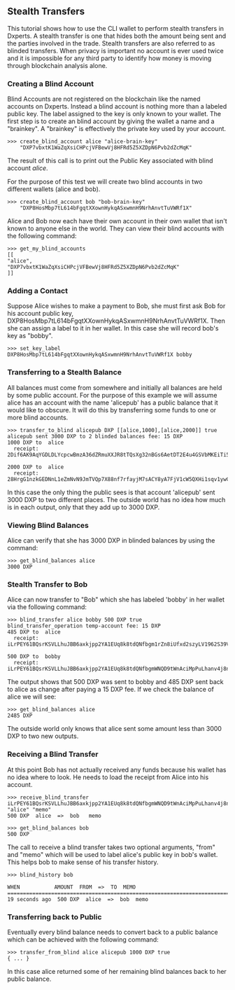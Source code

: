 ## Stealth Transfers

This tutorial shows how to use the CLI wallet to perform stealth transfers in Dxperts. A stealth transfer is one that hides both the amount being sent and the parties involved in the trade. Stealth transfers are also referred to as blinded transfers. When privacy is important no account is ever used twice and it is impossible for any third party to identify how money is moving through blockchain analysis alone.

### Creating a Blind Account

Blind Accounts are not registered on the blockchain like the named accounts on Dxperts. Instead a blind account is nothing more than a labeled public key. The label assigned to the key is only known to your wallet. The first step is to create an blind account by giving the wallet a name and a "brainkey". A "brainkey" is effectively the private key used by your account.

    >>> create_blind_account alice "alice-brain-key"
        "DXP7vbxtK1WaZqXsiCHPcjVFBewVj8HFRd5Z5XZDpN6Pvb2dZcMqK"

The result of this call is to print out the Public Key associated with blind account _alice_.

For the purpose of this test we will create two blind accounts in two different wallets (alice and bob).

    >>> create_blind_account bob "bob-brain-key"
        "DXP8HosMbp7tL614bFgqtXXownHykqASxwmnH9NrhAnvtTuVWRf1X"

Alice and Bob now each have their own account in their own wallet that isn't known to anyone else in the world. They can view their blind accounts with the following command:

    >>> get_my_blind_accounts
    [[
    "alice",
    "DXP7vbxtK1WaZqXsiCHPcjVFBewVj8HFRd5Z5XZDpN6Pvb2dZcMqK"
    ]]

### Adding a Contact

Suppose Alice wishes to make a payment to Bob, she must first ask Bob for his account public key, DXP8HosMbp7tL614bFgqtXXownHykqASxwmnH9NrhAnvtTuVWRf1X. Then she can assign a label to it in her wallet. In this case she will record bob's key as "bobby".

    >>> set_key_label DXP8HosMbp7tL614bFgqtXXownHykqASxwmnH9NrhAnvtTuVWRf1X bobby

### Transferring to a Stealth Balance

All balances must come from somewhere and initially all balances are held by some public account. For the purpose of this example we will assume alice has an account with the name 'alicepub' has a public balance that it would like to obscure. It will do this by transferring some funds to one or more blind accounts.

    >>> transfer_to_blind alicepub DXP [[alice,1000],[alice,2000]] true
    alicepub sent 3000 DXP to 2 blinded balances fee: 15 DXP
    1000 DXP to  alice
      receipt: 2Dif6AK9AqYGDLDLYcpcwBmzA36dZRmuXXJR8tTQsXg32nBGs6AetDT2E4u4GSVbMKEiTi54sqYu1Bc23cPvzSAyPGEJTLkVpihaot4e1FUDnNPz41uFfu2G6rug1hcRf2Qp5kkRm4ucsAi4Fzb2M3MSfw4r56ucztRisk9JJjLdqFjUPuiAiTdM99JdfKZy8WTkKF2npd

    2000 DXP to  alice
      receipt: 28HrgG1nzkGEDNnL1eZmNvN9JmTVQp7X88nf7rfayjM7sACY8yA7FjV1cW5QXHi1sqv1ywCqfnGiNBqDQWMwpcGB1KdRwDcJPaTMZ5gZpw7Vw4BhdnVeZHY88GV5n8j3uGmZuGBEq18zgHDCFiLJ6WAYvs5PiFvjaNjwQmvBXaC6CqAJWJKXeKCCgmoVJ3CQCw2ErocfVH

In this case the only thing the public sees is that account 'alicepub' sent 3000 DXP to two different places. The outside world has no idea how much is in each output, only that they add up to 3000 DXP.

### Viewing Blind Balances

Alice can verify that she has 3000 DXP in blinded balances by using the command:

    >>> get_blind_balances alice
    3000 DXP

### Stealth Transfer to Bob

Alice can now transfer to "Bob" which she has labeled 'bobby' in her wallet via the following command:

    >>> blind_transfer alice bobby 500 DXP true
    blind_transfer_operation temp-account fee: 15 DXP
    485 DXP to  alice
      receipt: iLrPEY61BQsrKSVLLhuJBB6axkjpp2YA1EUq8k8tdQNfbgm1rZn8iUfxd2szyLV1962S39VtPFcuidok7tnT851JFUvP5r7U5MfbtRvmsNBHtSmaWyfbXg7srPsp1roUBpr9Z2QM7W7X5AAonFqoduWcnGp7cViQCDppEqSZHGjY8zFJARd1vm4qoPcMAjw4pjS3vgj6796SfR9ntnN5vZr5b9WvM4Hune7DfbGShed81n1R63BH9h9Ef8BXRy1ERkkJhMmYhXKC

    500 DXP to  bobby
      receipt: iLrPEY61BQsrKSVLLhuJBB6axkjpp2YA1EUq8k8tdQNfbgmWNQD9tWnAciMpPuLhanv4j8nhvUE1ZjD3WNZPoxdiekTCraMir7xx5rbZsGCogF6YfPbCnZCapMDkC8Zsgs5bZWCB2oRvB1wCjYmsQaji6SQcax5Sii4MY93Q1HGPvehcS7jBvLDz5e1GQmAzoWhnPZqoCuDSvL521CSCCxRvLXoHK1Rih5kX72tJYdAXCECUL3xZ2cd2CA8eegfTiC7f7XkTd75f

The output shows that 500 DXP was sent to bobby and 485 DXP sent back to alice as change after paying a 15 DXP fee. If we check the balance of alice we will see:

    >>> get_blind_balances alice
    2485 DXP

The outside world only knows that alice sent some amount less than 3000 DXP to two new outputs.

### Receiving a Blind Transfer

At this point Bob has not actually received any funds because his wallet has no idea where to look. He needs to load the receipt from Alice into his account.

    >>> receive_blind_transfer iLrPEY61BQsrKSVLLhuJBB6axkjpp2YA1EUq8k8tdQNfbgmWNQD9tWnAciMpPuLhanv4j8nhvUE1ZjD3WNZPoxdiekTCraMir7xx5rbZsGCogF6YfPbCnZCapMDkC8Zsgs5bZWCB2oRvB1wCjYmsQaji6SQcax5Sii4MY93Q1HGPvehcS7jBvLDz5e1GQmAzoWhnPZqoCuDSvL521CSCCxRvLXoHK1Rih5kX72tJYdAXCECUL3xZ2cd2CA8eegfTiC7f7XkTd75f "alice" "memo"
    500 DXP  alice  =>  bob   memo

    >>> get_blind_balances bob
    500 DXP

The call to receive a blind transfer takes two optional arguments, "from" and "memo" which will be used to label alice's public key in bob's wallet. This helps bob to make sense of his transfer history.

    >>> blind_history bob

    WHEN           AMOUNT  FROM  =>  TO  MEMO
    ====================================================================================
    19 seconds ago  500 DXP  alice  =>  bob  memo

### Transferring back to Public

Eventually every blind balance needs to convert back to a public balance which can be achieved with the following command:

    >>> transfer_from_blind alice alicepub 1000 DXP true
    { ... }

In this case alice returned some of her remaining blind balances back to her public balance.
